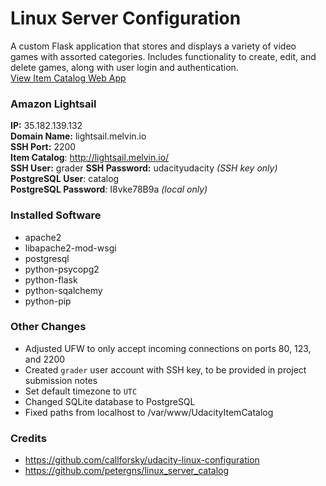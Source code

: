 # Linux Server Configuration  
A custom Flask application that stores and displays a variety of video games with assorted categories. Includes functionality to create, edit, and delete games, along with user login and authentication.  
[View Item Catalog Web App](http://lightsail.melvin.io/)  

### Amazon Lightsail  
**IP:** 35.182.139.132  
**Domain Name:** lightsail.melvin.io  
**SSH Port:** 2200  
**Item Catalog**: http://lightsail.melvin.io/  
**SSH User:** grader
**SSH Password:** udacityudacity *(SSH key only)*
**PostgreSQL User**: catalog  
**PostgreSQL Password**: I8vke78B9a *(local only)*

### Installed Software  
* apache2  
* libapache2-mod-wsgi  
* postgresql  
* python-psycopg2  
* python-flask  
* python-sqalchemy  
* python-pip  

### Other Changes  
* Adjusted UFW to only accept incoming connections on ports 80, 123, and 2200  
* Created `grader` user account with SSH key, to be provided in project submission notes  
* Set default timezone to `UTC`  
* Changed SQLite database to PostgreSQL
* Fixed paths from localhost to /var/www/UdacityItemCatalog

### Credits
* https://github.com/callforsky/udacity-linux-configuration
* https://github.com/petergns/linux_server_catalog